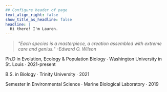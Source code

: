 ```yaml
---
## Configure header of page
text_align_right: false
show_title_as_headline: false
headline: |
  Hi there! I'm Lauren.
---
```


<!-- this is a subheadline -->

> *"Each species is a masterpiece, a creation assembled with extreme care and genius." -Edward O. Wilson*

<i class = "fas fa-graduation-cap pr2"></i>Ph.D in Evolution, Ecology & Population Biology &#8729; Washington University in St. Louis &#8729; 2021-present

<i class = "fas fa-graduation-cap pr2"></i>B.S. in Biology &#8729; Trinity University &#8729; 2021

<i class = "fas fa-graduation-cap pr2"></i>Semester in Environmental Science &#8729; Marine Biological Laboratory &#8729; 2019
